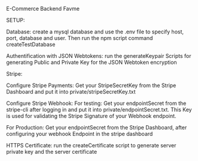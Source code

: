 E-Commerce Backend Favme

SETUP:

Database:
create a mysql database and use the .env file to specify host, port, database and user. Then run the npm script command createTestDatabase

Authentification with JSON Webtokens:
run the generateKeypair Scripts for generating Public and Private Key for the JSON Webtoken encryption

Stripe:

Configure Stripe Payments:
Get your StripeSecretKey from the Stripe Dashboard and put it into private/stripeSecretKey.txt

Configure Stripe Webhook:
For testing: 
Get your endpointSecret from the stripe-cli after logging in and put it into private/endpointSecret.txt. This Key is used for validating the Stripe Signature of your Webhook endpoint.

For Production:
Get your endpointSecret from the Stripe Dashboard, after configuring your webhook Endpoint in the stripe dashboard



HTTPS Certificate:
run the createCertificate script to generate server private key and the server certificate